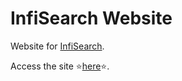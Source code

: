# InfiSearch Website

Website for [InfiSearch](https://github.com/ang-zeyu/infisearch).

Access the site :star:[here](https://ang-zeyu.github.io/infisearch-website/):star:.
